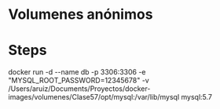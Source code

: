# Volumenes anónimos
# Steps
docker run -d --name db -p 3306:3306 -e "MYSQL_ROOT_PASSWORD=12345678"  -v /Users/aruiz/Documents/Proyectos/docker-images/volumenes/Clase57/opt/mysql:/var/lib/mysql mysql:5.7